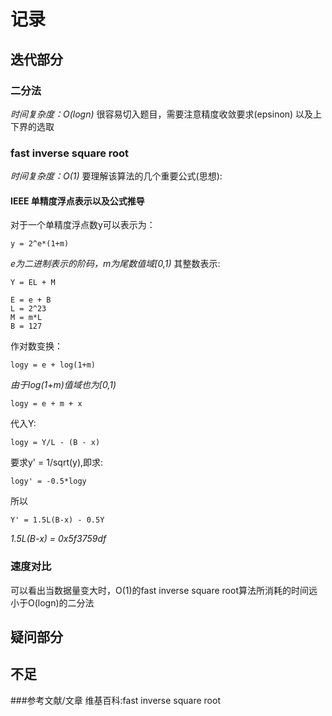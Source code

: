 # 记录
## 迭代部分
### 二分法
*时间复杂度：O(logn)*
很容易切入题目，需要注意精度收敛要求(epsinon)
以及上下界的选取
### fast inverse square root
*时间复杂度：O(1)*
要理解该算法的几个重要公式(思想):
#### IEEE 单精度浮点表示以及公式推导
对于一个单精度浮点数y可以表示为：
```
y = 2^e*(1+m)
```
*e为二进制表示的阶码，m为尾数值域[0,1)*
其整数表示:
```
Y = EL + M

```
```
E = e + B
L = 2^23
M = m*L
B = 127
```
作对数变换：
```
logy = e + log(1+m)
```
*由于log(1+m)值域也为[0,1)*
```
logy = e + m + x
```
代入Y:
```
logy = Y/L - (B - x)
```
要求y' = 1/sqrt(y),即求:
```
logy' = -0.5*logy
```
所以
```
Y' = 1.5L(B-x) - 0.5Y
```
*1.5L(B-x) = 0x5f3759df*
### 速度对比
可以看出当数据量变大时，O(1)的fast inverse square root算法所消耗的时间远小于O(logn)的二分法
## 疑问部分
## 不足
###参考文献/文章
维基百科:fast inverse square root



